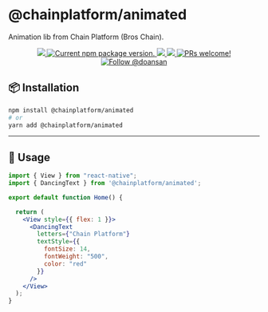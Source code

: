 # @chainplatform/animated

Animation lib from Chain Platform (Bros Chain).

<p align="center">
  <a href="https://github.com/ChainPlatform/react-native-animated/blob/HEAD/LICENSE">
    <img src="https://img.shields.io/badge/license-MIT-blue.svg" />
  </a>
  <a href="https://www.npmjs.com/package/@chainplatform/animated">
    <img src="https://img.shields.io/npm/v/@chainplatform/pull-to-refresh?color=brightgreen&label=npm%20package" alt="Current npm package version." />
  </a>
  <a href="https://www.npmjs.com/package/@chainplatform/animated">
    <img src="https://img.shields.io/npm/dt/@chainplatform/animated.svg"></img>
  </a>
  <a href="https://www.npmjs.com/package/@chainplatform/animated">
    <img src="https://img.shields.io/badge/platform-android%20%7C%20ios%20%7C%20web-blue"></img>
  </a>
  <a href="https://github.com/ChainPlatform/animated/pulls">
    <img src="https://img.shields.io/badge/PRs-welcome-brightgreen.svg" alt="PRs welcome!" />
  </a>
  <a href="https://x.com/intent/follow?screen_name=doansan">
    <img src="https://img.shields.io/twitter/follow/doansan.svg?label=Follow%20@doansan" alt="Follow @doansan"></img>
  </a>
</p>

## 📦 Installation

```bash
npm install @chainplatform/animated
# or
yarn add @chainplatform/animated
```

---

## 🚀 Usage

```jsx
import { View } from "react-native";
import { DancingText } from '@chainplatform/animated';

export default function Home() {

  return (
    <View style={{ flex: 1 }}>
      <DancingText 
        letters={"Chain Platform"}
        textStyle={{
          fontSize: 14,
          fontWeight: "500",
          color: "red"
        }}
      />
    </View>
  );
}
```